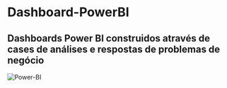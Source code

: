 # Dashboard-PowerBI
## Dashboards Power BI construidos através de cases de análises e respostas de problemas de negócio
![Power-BI](https://github.com/alanbs27/Dashboard-PowerBI/assets/73205402/652bf730-969b-4f12-af3f-ec796efe9586)
